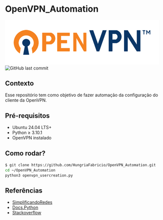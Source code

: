 # OpenVPN_Automation

![OpenVPN logo](image.png)
![GitHub last commit](https://img.shields.io/github/last-commit/HungriaFabricio/OpenVPN_Automation) 

## Contexto

Esse repositório tem como objetivo de fazer automação da configuração do cliente da OpenVPN.

## Pré-requisitos

* Ubuntu 24.04 LTS+
* Python ≥ 3.10.1
* OpenVPN instalado

## Como rodar?

``` bash
$ git clone https://github.com/HungriaFabricio/OpenVPN_Automation.git
cd ~/OpenVPN_Automation
python3 openvpn_usercreation.py
``` 

## Referências

* [SimplificandoRedes](https://simplificandoredes.com/instalar-open-vpn-em-linux/#criando-o-arquivo-ovpn-do-open-vpn)
* [Docs.Python](https://docs.python.org/3/library/subprocess.html)
* [Stackoverflow](https://stackoverflow.com/questions/89228/how-do-i-execute-a-program-or-call-a-system-command)

